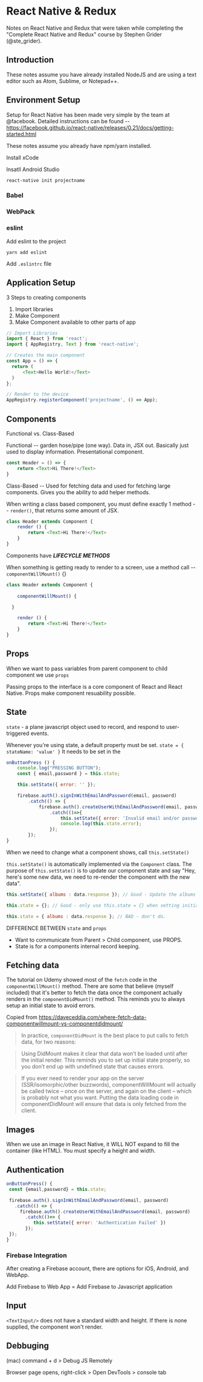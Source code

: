 # React Native & Redux

Notes on React Native and Redux that were taken while completing the "Complete React Native and Redux" course by Stephen Grider (@ste_grider).

## Introduction

These notes assume you have already installed NodeJS and are using a text editor such as Atom, Sublime, or Notepad++.

## Environment Setup

Setup for React Native has been made very simple by the team at @facebook. Detailed instructions can be found -- https://facebook.github.io/react-native/releases/0.21/docs/getting-started.html

These notes assume you already have npm/yarn installed. 

Install xCode

Insatll Android Studio

`react-native init projectname`

### Babel


### WebPack


### eslint

Add eslint to the project

`yarn add eslint`

Add `.eslintrc` file


## Application Setup

3 Steps to creating components

1. Import libraries
2. Make Component
3. Make Component available to other parts of app

```Javascript
// Import Libraries
import { React } from 'react';
import { AppRegistry, Text } from 'react-native';

// Creates the main component
const App = () => {
  return (
      <Text>Hello World!</Text>
  )
};

// Render to the device
AppRegistry.registerComponent('projectname', () => App);
```

## Components

Functional vs. Class-Based

Functional -- garden hose/pipe (one way). Data in, JSX out. Basically just used to display information. Presentational component.

```JavaScript
const Header = () => {
	return <Text>Hi There!</Text>
}
```

Class-Based -- Used for fetching data and used for fetching large components. Gives you the ability to add helper methods.

When writing a class based component, you must define exactly 1 method -- `render()`, that returns some amount of JSX.

```JavaScript
class Header extends Component {
	render () {
		return <Text>Hi There!</Text>
	}
}
```

Components have ***LIFECYCLE METHODS***

When something is getting ready to render to a screen, use a method call -- `componentWillMount()` {}

```JavaScript
class Header extends Component {
	
	componentWillMount() {

  }

	render () {
		return <Text>Hi There!</Text>
	}
}
```

## Props

When we want to pass variables from parent component to child component we use `props`

Passing props to the interface is a core component of React and React Native. Props make component resuability possible.



## State

`state` - a plane javascript object used to record, and respond to user-triggered events.

Whenever you're using state, a default property must be set. `state = { stateName: 'value' }` It needs to be set in the 

````JavaScript
onButtonPress () {
	console.log("PRESSING BUTTON");
	const { email,password } = this.state;

	this.setState({ error: '' });

	firebase.auth().signInWithEmailAndPassword(email, password)
		.catch(() => {
			firebase.auth().createUserWithEmailAndPassword(email, password)
				.catch(()=>{
					this.setState({ error: 'Invalid email and/or password.' });
					console.log(this.state.error);
				});
		}); 
}
````

When we need to change what a component shows, call `this.setState()`

`this.setState()` is automatically implemented via the `Component` class. The purpose of `this.setState()` is to update our component state and say "Hey, here's some new data, we need to re-render the component with the new data".

```JavaScript
this.setState({ albums : data.response }); // Good - Update the albums object with the data from the request

this.state = {}; // Good - only use this.state = {} when setting initial state.

this.state = { albums : data.response }; // BAD - don't do. 
```

DIFFERENCE BETWEEN `state` and `props`

- Want to communicate from Parent > Child component, use PROPS.
- State is for a components internal record keeping.

## Fetching data

The tutorial on Udemy showed most of the `fetch` code in the `componentWillMount()` method. There are some that believe (myself included) that it's better to fetch the data once the component actually renders in the `componentDidMount()` method. This reminds you to always setup an initial state to avoid errors. 


Copied from https://daveceddia.com/where-fetch-data-componentwillmount-vs-componentdidmount/
> In practice, `componentDidMount` is the best place to put calls to fetch data, for two reasons:

> Using DidMount makes it clear that data won’t be loaded until after the initial render. This reminds you to set up initial state properly, so you don’t end up with undefined state that causes errors.

> If you ever need to render your app on the server (SSR/isomorphic/other buzzwords), componentWillMount will actually be called twice – once on the server, and again on the client – which is probably not what you want. Putting the data loading code in componentDidMount will ensure that data is only fetched from the client.


## Images

When we use an image in React Native, it WILL NOT expand to fill the container (like HTML). You must specify a height and width.


## Authentication 

````JavaScript
onButtonPress() {
 const {email,password} = this.state;

 firebase.auth().signInWithEmailAndPassword(email, password)
   .catch(() => {
     firebase.auth().createUserWithEmailAndPassword(email, password)
       .catch(()=> {
       	  this.setState({ error: 'Authentication Failed' })
       });
 });
}
````

### Firebase Integration

After creating a Firebase account, there are options for iOS, Android, and WebApp. 

Add Firebase to Web App = Add Firebase to Javascript application



## Input

`<TextInput/>` does not have a standard width and height. If there is none supplied, the component won't render.



## Debbuging

(mac) command + d  > Debug JS Remotely

Browser page opens, right-click > Open DevTools > console tab

